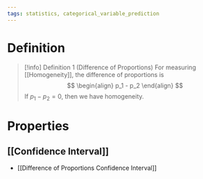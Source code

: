 ```yaml
---
tags: statistics, categorical_variable_prediction
---
```


# Definition

> [!info] Definition 1 (Difference of Proportions)
> For measuring [[Homogeneity]], the difference of proportions is
> $$
> \begin{align}
> p_1 - p_2
> \end{align}
> $$
> If $p_1 - p_2 = 0$, then we have homogeneity.

# Properties
## [[Confidence Interval]]
- [[Difference of Proportions Confidence Interval]]